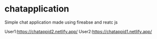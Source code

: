 # chatapplication
Simple chat application made using fireabse and reatc js


User1:https://chatappid2.netlify.app/
User2:https://chatappid1.netlify.app/
